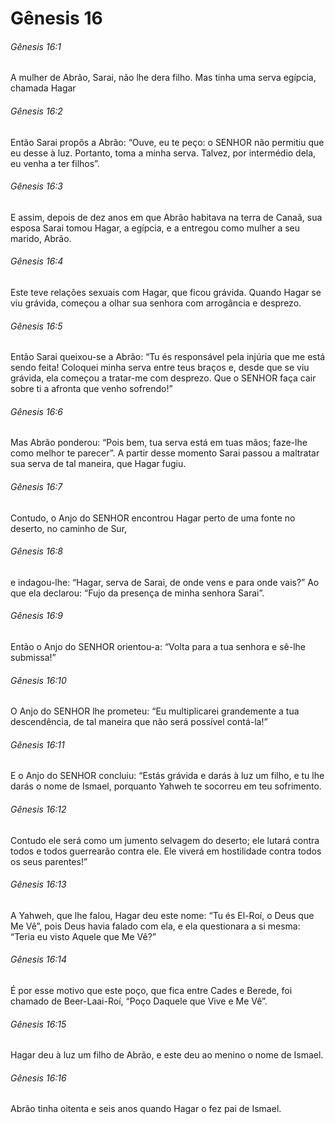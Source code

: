 # Gênesis 16

###### Gênesis 16:1

A mulher de Abrão, Sarai, não lhe dera filho. Mas tinha uma serva egípcia, chamada Hagar

###### Gênesis 16:2

Então Sarai propôs a Abrão: “Ouve, eu te peço: o SENHOR não permitiu que eu desse à luz. Portanto, toma a minha serva. Talvez, por intermédio dela, eu venha a ter filhos”.

###### Gênesis 16:3

E assim, depois de dez anos em que Abrão habitava na terra de Canaã, sua esposa Sarai tomou Hagar, a egípcia, e a entregou como mulher a seu marido, Abrão.

###### Gênesis 16:4

Este teve relações sexuais com Hagar, que ficou grávida. Quando Hagar se viu grávida, começou a olhar sua senhora com arrogância e desprezo.

###### Gênesis 16:5

Então Sarai queixou-se a Abrão: “Tu és responsável pela injúria que me está sendo feita! Coloquei minha serva entre teus braços e, desde que se viu grávida, ela começou a tratar-me com desprezo. Que o SENHOR faça cair sobre ti a afronta que venho sofrendo!”

###### Gênesis 16:6

Mas Abrão ponderou: “Pois bem, tua serva está em tuas mãos; faze-lhe como melhor te parecer”. A partir desse momento Sarai passou a maltratar sua serva de tal maneira, que Hagar fugiu.

###### Gênesis 16:7

Contudo, o Anjo do SENHOR encontrou Hagar perto de uma fonte no deserto, no caminho de Sur,

###### Gênesis 16:8

e indagou-lhe: “Hagar, serva de Sarai, de onde vens e para onde vais?” Ao que ela declarou: “Fujo da presença de minha senhora Sarai”.

###### Gênesis 16:9

Então o Anjo do SENHOR orientou-a: “Volta para a tua senhora e sê-lhe submissa!”

###### Gênesis 16:10

O Anjo do SENHOR lhe prometeu: “Eu multiplicarei grandemente a tua descendência, de tal maneira que não será possível contá-la!”

###### Gênesis 16:11

E o Anjo do SENHOR concluiu: “Estás grávida e darás à luz um filho, e tu lhe darás o nome de Ismael, porquanto Yahweh te socorreu em teu sofrimento.

###### Gênesis 16:12

Contudo ele será como um jumento selvagem do deserto; ele lutará contra todos e todos guerrearão contra ele. Ele viverá em hostilidade contra todos os seus parentes!”

###### Gênesis 16:13

A Yahweh, que lhe falou, Hagar deu este nome: “Tu és El-Roí, o Deus que Me Vê”, pois Deus havia falado com ela, e ela questionara a si mesma: “Teria eu visto Aquele que Me Vê?”

###### Gênesis 16:14

É por esse motivo que este poço, que fica entre Cades e Berede, foi chamado de Beer-Laai-Roí, “Poço Daquele que Vive e Me Vê”.

###### Gênesis 16:15

Hagar deu à luz um filho de Abrão, e este deu ao menino o nome de Ismael.

###### Gênesis 16:16

Abrão tinha oitenta e seis anos quando Hagar o fez pai de Ismael.

